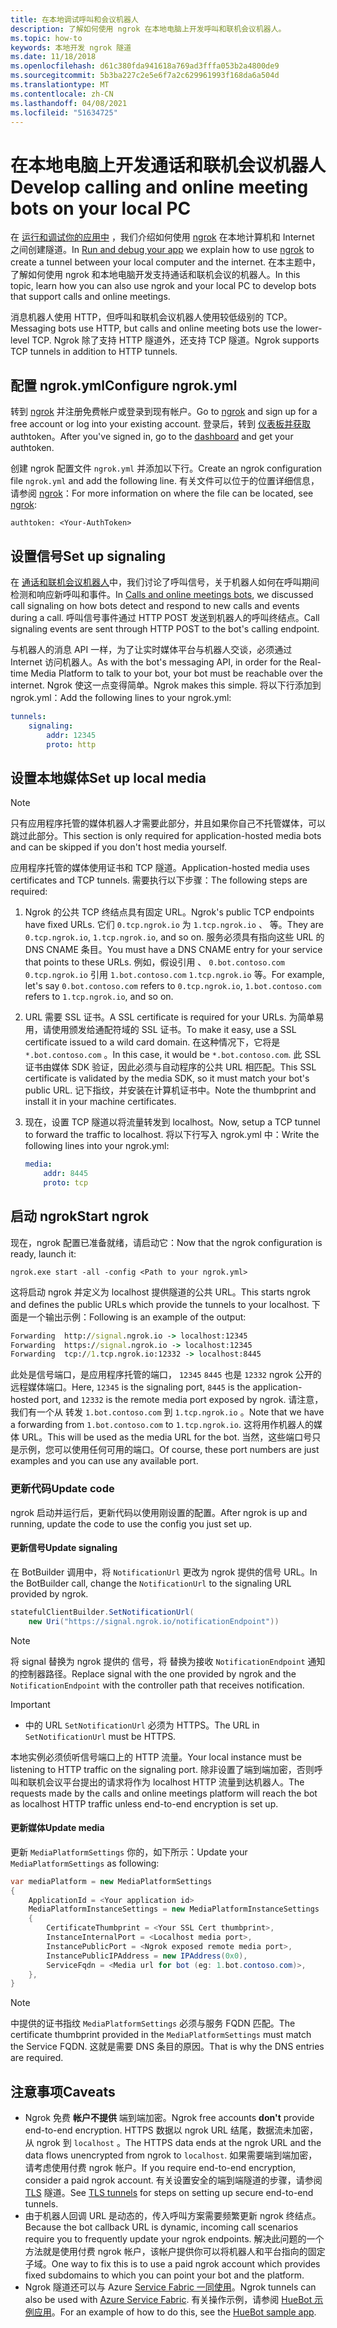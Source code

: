```yaml
---
title: 在本地调试呼叫和会议机器人
description: 了解如何使用 ngrok 在本地电脑上开发呼叫和联机会议机器人。
ms.topic: how-to
keywords: 本地开发 ngrok 隧道
ms.date: 11/18/2018
ms.openlocfilehash: d61c380fda941618a769ad3fffa053b2a4800de9
ms.sourcegitcommit: 5b3ba227c2e5e6f7a2c629961993f168da6a504d
ms.translationtype: MT
ms.contentlocale: zh-CN
ms.lasthandoff: 04/08/2021
ms.locfileid: "51634725"
---
```

# <a name="develop-calling-and-online-meeting-bots-on-your-local-pc"></a><span data-ttu-id="19930-104">在本地电脑上开发通话和联机会议机器人</span><span class="sxs-lookup"><span data-stu-id="19930-104">Develop calling and online meeting bots on your local PC</span></span>

<span data-ttu-id="19930-105">在 [运行和调试你的应用中](../../concepts/build-and-test/debug.md) ，我们介绍如何使用 [ngrok](https://ngrok.com) 在本地计算机和 Internet 之间创建隧道。</span><span class="sxs-lookup"><span data-stu-id="19930-105">In [Run and debug your app](../../concepts/build-and-test/debug.md) we explain how to use [ngrok](https://ngrok.com) to create a tunnel between your local computer and the internet.</span></span> <span data-ttu-id="19930-106">在本主题中，了解如何使用 ngrok 和本地电脑开发支持通话和联机会议的机器人。</span><span class="sxs-lookup"><span data-stu-id="19930-106">In this topic, learn how you can also use ngrok and your local PC to develop bots that support calls and online meetings.</span></span>

<span data-ttu-id="19930-107">消息机器人使用 HTTP，但呼叫和联机会议机器人使用较低级别的 TCP。</span><span class="sxs-lookup"><span data-stu-id="19930-107">Messaging bots use HTTP, but calls and online meeting bots use the lower-level TCP.</span></span> <span data-ttu-id="19930-108">Ngrok 除了支持 HTTP 隧道外，还支持 TCP 隧道。</span><span class="sxs-lookup"><span data-stu-id="19930-108">Ngrok supports TCP tunnels in addition to HTTP tunnels.</span></span> 

## <a name="configure-ngrokyml"></a><span data-ttu-id="19930-109">配置 ngrok.yml</span><span class="sxs-lookup"><span data-stu-id="19930-109">Configure ngrok.yml</span></span>

<span data-ttu-id="19930-110">转到 [ngrok](https://ngrok.com) 并注册免费帐户或登录到现有帐户。</span><span class="sxs-lookup"><span data-stu-id="19930-110">Go to [ngrok](https://ngrok.com) and sign up for a free account or log into your existing account.</span></span> <span data-ttu-id="19930-111">登录后，转到 [仪表板并获取](https://dashboard.ngrok.com) authtoken。</span><span class="sxs-lookup"><span data-stu-id="19930-111">After you've signed in, go to the [dashboard](https://dashboard.ngrok.com) and get your authtoken.</span></span>

<span data-ttu-id="19930-112">创建 ngrok 配置文件 `ngrok.yml` 并添加以下行。</span><span class="sxs-lookup"><span data-stu-id="19930-112">Create an ngrok configuration file `ngrok.yml` and add the following line.</span></span> <span data-ttu-id="19930-113">有关文件可以位于的位置详细信息，请参阅 [ngrok](https://ngrok.com/docs#config)：</span><span class="sxs-lookup"><span data-stu-id="19930-113">For more information on where the file can be located, see [ngrok](https://ngrok.com/docs#config):</span></span>

  `authtoken: <Your-AuthToken>`

## <a name="set-up-signaling"></a><span data-ttu-id="19930-114">设置信号</span><span class="sxs-lookup"><span data-stu-id="19930-114">Set up signaling</span></span>

<span data-ttu-id="19930-115">在 [通话和联机会议机器人](./calls-meetings-bots-overview.md)中，我们讨论了呼叫信号，关于机器人如何在呼叫期间检测和响应新呼叫和事件。</span><span class="sxs-lookup"><span data-stu-id="19930-115">In [Calls and online meetings bots](./calls-meetings-bots-overview.md), we discussed call signaling on how bots detect and respond to new calls and events during a call.</span></span> <span data-ttu-id="19930-116">呼叫信号事件通过 HTTP POST 发送到机器人的呼叫终结点。</span><span class="sxs-lookup"><span data-stu-id="19930-116">Call signaling events are sent through HTTP POST to the bot's calling endpoint.</span></span>

<span data-ttu-id="19930-117">与机器人的消息 API 一样，为了让实时媒体平台与机器人交谈，必须通过 Internet 访问机器人。</span><span class="sxs-lookup"><span data-stu-id="19930-117">As with the bot's messaging API, in order for the Real-time Media Platform to talk to your bot, your bot must be reachable over the internet.</span></span> <span data-ttu-id="19930-118">Ngrok 使这一点变得简单。</span><span class="sxs-lookup"><span data-stu-id="19930-118">Ngrok makes this simple.</span></span> <span data-ttu-id="19930-119">将以下行添加到 ngrok.yml：</span><span class="sxs-lookup"><span data-stu-id="19930-119">Add the following lines to your ngrok.yml:</span></span>

```yaml
tunnels:
    signaling:
        addr: 12345
        proto: http
```

## <a name="set-up-local-media"></a><span data-ttu-id="19930-120">设置本地媒体</span><span class="sxs-lookup"><span data-stu-id="19930-120">Set up local media</span></span>

> [!NOTE]
> <span data-ttu-id="19930-121">只有应用程序托管的媒体机器人才需要此部分，并且如果你自己不托管媒体，可以跳过此部分。</span><span class="sxs-lookup"><span data-stu-id="19930-121">This section is only required for application-hosted media bots and can be skipped if you don't host media yourself.</span></span>

<span data-ttu-id="19930-122">应用程序托管的媒体使用证书和 TCP 隧道。</span><span class="sxs-lookup"><span data-stu-id="19930-122">Application-hosted media uses certificates and TCP tunnels.</span></span> <span data-ttu-id="19930-123">需要执行以下步骤：</span><span class="sxs-lookup"><span data-stu-id="19930-123">The following steps are required:</span></span>

1. <span data-ttu-id="19930-124">Ngrok 的公共 TCP 终结点具有固定 URL。</span><span class="sxs-lookup"><span data-stu-id="19930-124">Ngrok's public TCP endpoints have fixed URLs.</span></span> <span data-ttu-id="19930-125">它们 `0.tcp.ngrok.io` 为 `1.tcp.ngrok.io` 、 等。</span><span class="sxs-lookup"><span data-stu-id="19930-125">They are `0.tcp.ngrok.io`, `1.tcp.ngrok.io`, and so on.</span></span> <span data-ttu-id="19930-126">服务必须具有指向这些 URL 的 DNS CNAME 条目。</span><span class="sxs-lookup"><span data-stu-id="19930-126">You must have a DNS CNAME entry for your service that points to these URLs.</span></span> <span data-ttu-id="19930-127">例如，假设引用 、 `0.bot.contoso.com` `0.tcp.ngrok.io` 引用 `1.bot.contoso.com` `1.tcp.ngrok.io` 等。</span><span class="sxs-lookup"><span data-stu-id="19930-127">For example, let's say `0.bot.contoso.com` refers to `0.tcp.ngrok.io`, `1.bot.contoso.com` refers to `1.tcp.ngrok.io`, and so on.</span></span>
2. <span data-ttu-id="19930-128">URL 需要 SSL 证书。</span><span class="sxs-lookup"><span data-stu-id="19930-128">A SSL certificate is required for your URLs.</span></span> <span data-ttu-id="19930-129">为简单易用，请使用颁发给通配符域的 SSL 证书。</span><span class="sxs-lookup"><span data-stu-id="19930-129">To make it easy, use a SSL certificate issued to a wild card domain.</span></span> <span data-ttu-id="19930-130">在这种情况下，它将是 `*.bot.contoso.com` 。</span><span class="sxs-lookup"><span data-stu-id="19930-130">In this case, it would be `*.bot.contoso.com`.</span></span> <span data-ttu-id="19930-131">此 SSL 证书由媒体 SDK 验证，因此必须与自动程序的公共 URL 相匹配。</span><span class="sxs-lookup"><span data-stu-id="19930-131">This SSL certificate is validated by the media SDK, so it must match your bot's public URL.</span></span> <span data-ttu-id="19930-132">记下指纹，并安装在计算机证书中。</span><span class="sxs-lookup"><span data-stu-id="19930-132">Note the thumbprint and install it in your machine certificates.</span></span>
3. <span data-ttu-id="19930-133">现在，设置 TCP 隧道以将流量转发到 localhost。</span><span class="sxs-lookup"><span data-stu-id="19930-133">Now, setup a TCP tunnel to forward the traffic to localhost.</span></span> <span data-ttu-id="19930-134">将以下行写入 ngrok.yml 中：</span><span class="sxs-lookup"><span data-stu-id="19930-134">Write the following lines into your ngrok.yml:</span></span>

    ```yaml
    media:
        addr: 8445
        proto: tcp
    ```

## <a name="start-ngrok"></a><span data-ttu-id="19930-135">启动 ngrok</span><span class="sxs-lookup"><span data-stu-id="19930-135">Start ngrok</span></span>

<span data-ttu-id="19930-136">现在，ngrok 配置已准备就绪，请启动它：</span><span class="sxs-lookup"><span data-stu-id="19930-136">Now that the ngrok configuration is ready, launch it:</span></span>

  `ngrok.exe start -all -config <Path to your ngrok.yml>`

<span data-ttu-id="19930-137">这将启动 ngrok 并定义为 localhost 提供隧道的公共 URL。</span><span class="sxs-lookup"><span data-stu-id="19930-137">This starts ngrok and defines the public URLs which provide the tunnels to your localhost.</span></span> <span data-ttu-id="19930-138">下面是一个输出示例：</span><span class="sxs-lookup"><span data-stu-id="19930-138">Following is an example of the output:</span></span>

```cmd
Forwarding  http://signal.ngrok.io -> localhost:12345
Forwarding  https://signal.ngrok.io -> localhost:12345
Forwarding  tcp://1.tcp.ngrok.io:12332 -> localhost:8445
```

<span data-ttu-id="19930-139">此处是信号端口，是应用程序托管的端口， `12345` `8445` 也是 `12332` ngrok 公开的远程媒体端口。</span><span class="sxs-lookup"><span data-stu-id="19930-139">Here, `12345` is the signaling port, `8445` is the application-hosted port, and `12332` is the remote media port exposed by ngrok.</span></span> <span data-ttu-id="19930-140">请注意，我们有一个从 转发 `1.bot.contoso.com` 到 `1.tcp.ngrok.io` 。</span><span class="sxs-lookup"><span data-stu-id="19930-140">Note that we have a forwarding from `1.bot.contoso.com` to `1.tcp.ngrok.io`.</span></span> <span data-ttu-id="19930-141">这将用作机器人的媒体 URL。</span><span class="sxs-lookup"><span data-stu-id="19930-141">This will be used as the media URL for the bot.</span></span> <span data-ttu-id="19930-142">当然，这些端口号只是示例，您可以使用任何可用的端口。</span><span class="sxs-lookup"><span data-stu-id="19930-142">Of course, these port numbers are just examples and you can use any available port.</span></span>

### <a name="update-code"></a><span data-ttu-id="19930-143">更新代码</span><span class="sxs-lookup"><span data-stu-id="19930-143">Update code</span></span>

<span data-ttu-id="19930-144">ngrok 启动并运行后，更新代码以使用刚设置的配置。</span><span class="sxs-lookup"><span data-stu-id="19930-144">After ngrok is up and running, update the code to use the config you just set up.</span></span>

#### <a name="update-signaling"></a><span data-ttu-id="19930-145">更新信号</span><span class="sxs-lookup"><span data-stu-id="19930-145">Update signaling</span></span>

<span data-ttu-id="19930-146">在 BotBuilder 调用中，将 `NotificationUrl` 更改为 ngrok 提供的信号 URL。</span><span class="sxs-lookup"><span data-stu-id="19930-146">In the BotBuilder call, change the `NotificationUrl` to the signaling URL provided by ngrok.</span></span>

```csharp
statefulClientBuilder.SetNotificationUrl(
    new Uri("https://signal.ngrok.io/notificationEndpoint"))
```

> [!NOTE]
> <span data-ttu-id="19930-147">将 signal 替换为 ngrok 提供的 信号，将 替换为接收 `NotificationEndpoint` 通知的控制器路径。</span><span class="sxs-lookup"><span data-stu-id="19930-147">Replace signal with the one provided by ngrok and the `NotificationEndpoint` with the controller path that receives notification.</span></span>

> [!IMPORTANT]
> * <span data-ttu-id="19930-148">中的 URL `SetNotificationUrl` 必须为 HTTPS。</span><span class="sxs-lookup"><span data-stu-id="19930-148">The URL in `SetNotificationUrl` must be HTTPS.</span></span>
> 
> <span data-ttu-id="19930-149">本地实例必须侦听信号端口上的 HTTP 流量。</span><span class="sxs-lookup"><span data-stu-id="19930-149">Your local instance must be listening to HTTP traffic on the signaling port.</span></span> <span data-ttu-id="19930-150">除非设置了端到端加密，否则呼叫和联机会议平台提出的请求将作为 localhost HTTP 流量到达机器人。</span><span class="sxs-lookup"><span data-stu-id="19930-150">The requests made by the calls and online meetings platform will reach the bot as localhost HTTP traffic unless end-to-end encryption is set up.</span></span>

#### <a name="update-media"></a><span data-ttu-id="19930-151">更新媒体</span><span class="sxs-lookup"><span data-stu-id="19930-151">Update media</span></span>

<span data-ttu-id="19930-152">更新 `MediaPlatformSettings` 你的，如下所示：</span><span class="sxs-lookup"><span data-stu-id="19930-152">Update your `MediaPlatformSettings` as following:</span></span>

```csharp
var mediaPlatform = new MediaPlatformSettings
{
    ApplicationId = <Your application id>
    MediaPlatformInstanceSettings = new MediaPlatformInstanceSettings
    {
        CertificateThumbprint = <Your SSL Cert thumbprint>,
        InstanceInternalPort = <Localhost media port>,
        InstancePublicPort = <Ngrok exposed remote media port>,
        InstancePublicIPAddress = new IPAddress(0x0),
        ServiceFqdn = <Media url for bot (eg: 1.bot.contoso.com)>,
    },
}
```

> [!NOTE]
> <span data-ttu-id="19930-153">中提供的证书指纹 `MediaPlatformSettings` 必须与服务 FQDN 匹配。</span><span class="sxs-lookup"><span data-stu-id="19930-153">The certificate thumbprint provided in the `MediaPlatformSettings` must match the Service FQDN.</span></span> <span data-ttu-id="19930-154">这就是需要 DNS 条目的原因。</span><span class="sxs-lookup"><span data-stu-id="19930-154">That is why the DNS entries are required.</span></span>

## <a name="caveats"></a><span data-ttu-id="19930-155">注意事项</span><span class="sxs-lookup"><span data-stu-id="19930-155">Caveats</span></span>

- <span data-ttu-id="19930-156">Ngrok 免费 **帐户不提供** 端到端加密。</span><span class="sxs-lookup"><span data-stu-id="19930-156">Ngrok free accounts **don't** provide end-to-end encryption.</span></span> <span data-ttu-id="19930-157">HTTPS 数据以 ngrok URL 结尾，数据流未加密，从 ngrok 到 `localhost` 。</span><span class="sxs-lookup"><span data-stu-id="19930-157">The HTTPS data ends at the ngrok URL and the data flows unencrypted from ngrok to `localhost`.</span></span> <span data-ttu-id="19930-158">如果需要端到端加密，请考虑使用付费 ngrok 帐户。</span><span class="sxs-lookup"><span data-stu-id="19930-158">If you require end-to-end encryption, consider a paid ngrok account.</span></span> <span data-ttu-id="19930-159">有关设置安全的端到端隧道的步骤，请参阅 [TLS](https://ngrok.com/docs#tls) 隧道。</span><span class="sxs-lookup"><span data-stu-id="19930-159">See [TLS tunnels](https://ngrok.com/docs#tls) for steps on setting up secure end-to-end tunnels.</span></span>
- <span data-ttu-id="19930-160">由于机器人回调 URL 是动态的，传入呼叫方案需要频繁更新 ngrok 终结点。</span><span class="sxs-lookup"><span data-stu-id="19930-160">Because the bot callback URL is dynamic, incoming call scenarios require you to frequently update your ngrok endpoints.</span></span> <span data-ttu-id="19930-161">解决此问题的一个方法就是使用付费 ngrok 帐户，该帐户提供你可以将机器人和平台指向的固定子域。</span><span class="sxs-lookup"><span data-stu-id="19930-161">One way to fix this is to use a paid ngrok account which provides fixed subdomains to which you can point your bot and the platform.</span></span>
- <span data-ttu-id="19930-162">Ngrok 隧道还可以与 Azure [Service Fabric 一同使用](/azure/service-fabric/service-fabric-overview)。</span><span class="sxs-lookup"><span data-stu-id="19930-162">Ngrok tunnels can also be used with [Azure Service Fabric](/azure/service-fabric/service-fabric-overview).</span></span> <span data-ttu-id="19930-163">有关操作示例，请参阅 [HueBot 示例应用](/microsoftgraph/microsoft-graph-comms-samples/tree/master/Samples/LocalMediaSamples/HueBot/HueBot)。</span><span class="sxs-lookup"><span data-stu-id="19930-163">For an example of how to do this, see the [HueBot sample app](/microsoftgraph/microsoft-graph-comms-samples/tree/master/Samples/LocalMediaSamples/HueBot/HueBot).</span></span>
